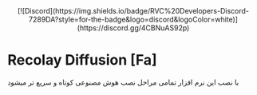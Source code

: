 <div align="center">
[![Discord](https://img.shields.io/badge/RVC%20Developers-Discord-7289DA?style=for-the-badge&logo=discord&logoColor=white)](https://discord.gg/4CBNuAS92p)

</div>

# Recolay Diffusion [Fa]
با نصب این نرم افزار تمامی مراحل نصب هوش مصنوعی کوتاه و سریع تر میشود 
